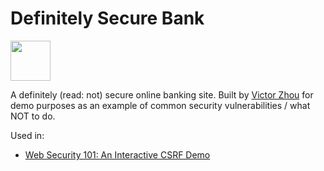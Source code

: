 # Definitely Secure Bank

<img src="https://dsb.victorzhou.com/dsb.svg" width="64">

A definitely (read: not) secure online banking site. Built by [Victor Zhou](https://victorzhou.com) for demo purposes as an example of common security vulnerabilities / what NOT to do.

Used in:
- [Web Security 101: An Interactive CSRF Demo](https://victorzhou.com/blog/csrf/)
